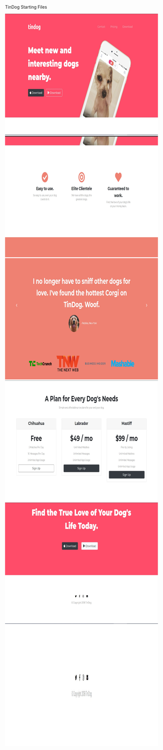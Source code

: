 TinDog Starting Files


<img src="imgs/1.jpg" alt="Coder GIF" width="800" height="400">
<img src="imgs/2.jpg" alt="Coder GIF" width="800" height="400">
<img src="imgs/3.jpg" alt="Coder GIF" width="800" height="400">
<img src="imgs/4.jpg" alt="Coder GIF" width="800" height="400">
<img src="imgs/5.jpg" alt="Coder GIF" width="800" height="400">
<img src="imgs/6.jpg" alt="Coder GIF" width="800" height="400">
